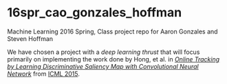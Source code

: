 # 16spr_cao_gonzales_hoffman
Machine Learning 2016 Spring, Class project repo for Aaron Gonzales and Steven Hoffman

We have chosen a project with a *deep learning thrust* that will focus primarily on implementing the work done by Hong, et al. in [*Online Tracking by Learning Discriminative Saliency Map with Convolutional Neural Network*](http://jmlr.org/proceedings/papers/v37/hong15.pdf) from [ICML 2015](http://jmlr.org/proceedings/papers/v37/).
